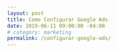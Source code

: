 ```yaml
---
layout: post
title: Como Configurar Google Ads
date: 2019-06-11 09:00:00 -04:00
# category: marketing
permalink: /configurar-google-ads/
---
```



